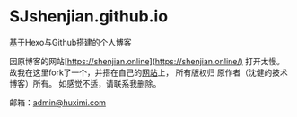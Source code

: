 # SJshenjian.github.io
基于Hexo与Github搭建的个人博客

因原博客的网站[https://shenjian.online](https://shenjian.online/) 打开太慢。故我在这里fork了一个，并搭在自己的[网站](https://shenjian.huximi.com/)上，
所有版权归 原作者（沈健的技术博客）所有。
如感觉不适，请联系我删除。

邮箱：admin@huximi.com
